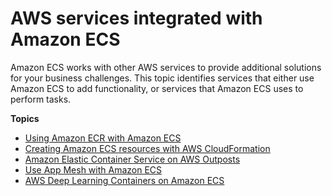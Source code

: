 # AWS services integrated with Amazon ECS<a name="ecs-integrations"></a>

Amazon ECS works with other AWS services to provide additional solutions for your business challenges\. This topic identifies services that either use Amazon ECS to add functionality, or services that Amazon ECS uses to perform tasks\.

**Topics**
+ [Using Amazon ECR with Amazon ECS](ecr-repositories.md)
+ [Creating Amazon ECS resources with AWS CloudFormation](creating-resources-with-cloudformation.md)
+ [Amazon Elastic Container Service on AWS Outposts](ecs-on-outposts.md)
+ [Use App Mesh with Amazon ECS](gs-app-mesh.md)
+ [AWS Deep Learning Containers on Amazon ECS](deep-learning-containers.md)